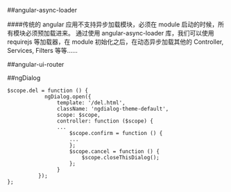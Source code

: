 ##angular-async-loader

####传统的 angular 应用不支持异步加载模块，必须在 module 启动的时候，所有模块必须预加载进来。 通过使用 angular-async-loader 库，我们可以使用 requirejs 等加载器，在 module 初始化之后，在动态异步加载其他的 Controller, Services, Filters 等等......




##angular-ui-router



##ngDialog

```
$scope.del = function () {  
            ngDialog.open({  
                template: '/del.html',  
                className: 'ngdialog-theme-default',  
                scope: $scope,  
                controller: function ($scope) {  
                ...  
                    $scope.confirm = function () {  
                    ...  
                    };  
                    $scope.cancel = function () {  
                        $scope.closeThisDialog();  
                    };  
                }  
          });  
}; 
```




























